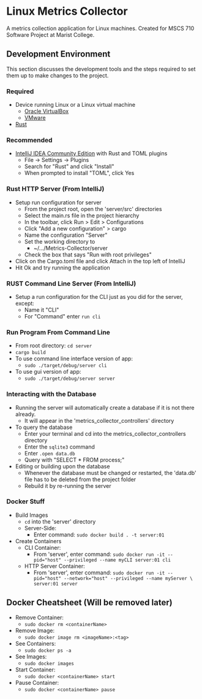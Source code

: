 # Linux Metrics Collector
A metrics collection application for Linux machines. Created for MSCS 710 Software Project at Marist College.

## Development Environment
This section discusses the development tools and the steps required to set them up to make changes to the project.

### Required
* Device running Linux or a Linux virtual machine
  * [Oracle VirtualBox](https://www.virtualbox.org/)
  * [VMware](https://www.vmware.com/)
* [Rust](https://www.rust-lang.org/tools/install)
### Recommended
* [IntelliJ IDEA Community Edition](https://www.jetbrains.com/idea/download/#section=windows) with Rust and TOML plugins
  * File -> Settings -> Plugins
  * Search for "Rust" and click "Install"
  * When prompted to install "TOML", click Yes

### Rust HTTP Server (From IntelliJ)
* Setup run configuration for server
  * From the project root, open the 'server/src' directories
  * Select the main.rs file in the project hierarchy
  * In the toolbar, click Run > Edit > Configurations
  * Click "Add a new configuration" > cargo
  * Name the configuration "Server"
  * Set the working directory to
    * ~/.../Metrics-Collector/server
  * Check the box that says "Run with root privileges"
* Click on the Cargo.toml file and click Attach in the top left of IntelliJ
* Hit Ok and try running the application

### RUST Command Line Server (From IntelliJ)
* Setup a run configuration for the CLI just as you did for the server, except:
  * Name it "CLI"
  * For "Command" enter `run cli`

### Run Program From Command Line
* From root directory: `cd server`
* `cargo build`
* To use command line interface version of app:
  * `sudo ./target/debug/server cli`
* To use gui version of app:
  * `sudo ./target/debug/server server`

### Interacting with the Database
* Running the server will automatically create a database if it is not there already.
  * It will appear in the 'metrics_collector_controllers' directory
* To query the database
  * Enter your terminal and cd into the metrics_collector_controllers directory
  * Enter the `sqlite3` command
  * Enter `.open data.db`
  * Query with "SELECT * FROM process;"
* Editing or building upon the database
  * Whenever the database must be changed or restarted, the 'data.db' file has to be deleted from the project folder
  * Rebuild it by re-running the server
  
### Docker Stuff
* Build Images 
  * `cd` into the 'server' directory
  * Server-Side:
    * Enter command: `sudo docker build . -t server:01`
* Create Containers
  * CLI Container:
    * From 'server', enter command: `sudo docker run -it --pid="host" --privileged --name myCLI server:01 cli`
  * HTTP Server Container:
    * From 'server', enter command: `sudo docker run -it --pid="host" --network="host" --privileged --name myServer \
                                          server:01 server`


## Docker Cheatsheet (Will be removed later)
* Remove Container:
  * `sudo docker rm <containerName>`
* Remove Image: 
  * `sudo docker image rm <imageName>:<tag>`
* See Containers:
  * `sudo docker ps -a`
* See Images:
  * `sudo docker images`
* Start Container:
  * `sudo docker <containerName> start`
* Pause Container:
  * `sudo docker <containerName> pause`
